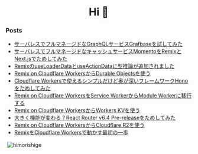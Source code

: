 <h1 align="center">Hi 👋</h1>

### Posts
<!-- BLOG-POST-LIST:START -->
- [サーバレスでフルマネージドなGraphQLサービスGrafbaseを試してみた](https://dev.classmethod.jp/articles/intro-grafbase/)
- [サーバレスでフルマネージドなキャッシュサービスMomentoをRemixとNext.jsでためしてみた](https://dev.classmethod.jp/articles/remix-with-momento/)
- [RemixのuseLoaderDataとuseActionDataに型推論が追加されました](https://dev.classmethod.jp/articles/remix-change-v1-6-5/)
- [Remix on Cloudflare WorkersからDurable Objectsを使う](https://dev.classmethod.jp/articles/remix-on-cloudflare-workers-w-durable-objects/)
- [Cloudflare Workersで使えるシンプルだけど奥が深いフレームワークHonoをためしてみた](https://dev.classmethod.jp/articles/hono-on-cloudflare-workers/)
- [Remix on Cloudflare WorkersをService WorkerからModule Workerに移行する](https://dev.classmethod.jp/articles/remix-on-cloudflare-module-workers/)
- [Remix on Cloudflare WorkersからWorkers KVを使う](https://dev.classmethod.jp/articles/remix-on-cloudflare-workers-w-kv/)
- [大きく機能が変わる？React Router v6.4 Pre-releaseをためしてみた](https://dev.classmethod.jp/articles/react-router-v64-preview/)
- [Remix on Cloudflare WorkersからCloudflare R2を使う](https://dev.classmethod.jp/articles/remix-on-cloudflare-workers-w-r2/)
- [RemixをCloudflare Workersで動かす最初の一歩](https://dev.classmethod.jp/articles/remix-on-cloudflare-workers/)
<!-- BLOG-POST-LIST:END -->

<p>&nbsp;<img align="center" src="https://github-readme-stats.vercel.app/api?username=himorishige&show_icons=true&locale=en" alt="himorishige" /></p>
